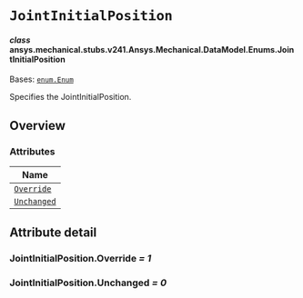 <!-- vale off -->

<a id="jointinitialposition"></a>

# `JointInitialPosition`

<a id="ansys.mechanical.stubs.v241.Ansys.Mechanical.DataModel.Enums.JointInitialPosition"></a>

#### *class* ansys.mechanical.stubs.v241.Ansys.Mechanical.DataModel.Enums.JointInitialPosition

Bases: [`enum.Enum`](https://docs.python.org/3/library/enum.html#enum.Enum)

Specifies the JointInitialPosition.

<!-- !! processed by numpydoc !! -->

<a id="overview"></a>

## Overview

### Attributes

| Name |
| ------------------------------------------------ |
| [`Override`](#JointInitialPosition.Override) |
| [`Unchanged`](#JointInitialPosition.Unchanged) |

<a id="attribute-detail"></a>

## Attribute detail

<a id="JointInitialPosition.Override"></a>

### JointInitialPosition.Override *= 1*

<a id="JointInitialPosition.Unchanged"></a>

### JointInitialPosition.Unchanged *= 0*

<!-- vale on -->
